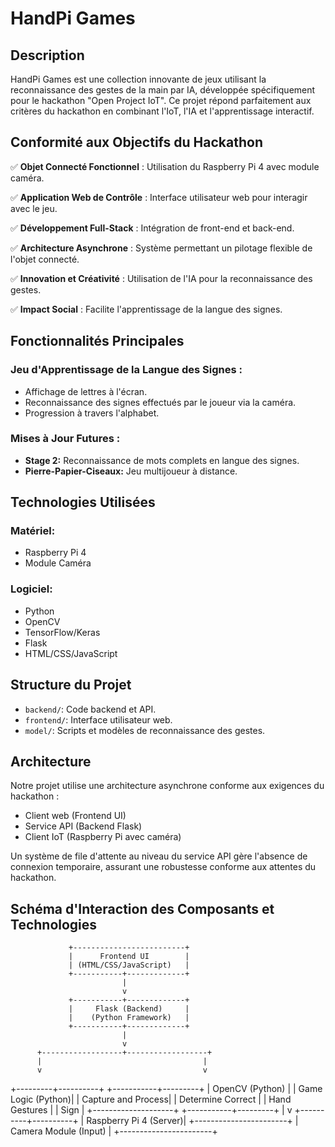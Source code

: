 # HandPi Games

## Description

HandPi Games est une collection innovante de jeux utilisant la reconnaissance des gestes de la main par IA, développée spécifiquement pour le hackathon "Open Project IoT". Ce projet répond parfaitement aux critères du hackathon en combinant l'IoT, l'IA et l'apprentissage interactif.

## Conformité aux Objectifs du Hackathon

✅ **Objet Connecté Fonctionnel** : Utilisation du Raspberry Pi 4 avec module caméra.

✅ **Application Web de Contrôle** : Interface utilisateur web pour interagir avec le jeu.

✅ **Développement Full-Stack** : Intégration de front-end et back-end.

✅ **Architecture Asynchrone** : Système permettant un pilotage flexible de l'objet connecté.

✅ **Innovation et Créativité** : Utilisation de l'IA pour la reconnaissance des gestes.

✅ **Impact Social** : Facilite l'apprentissage de la langue des signes.

## Fonctionnalités Principales

### Jeu d'Apprentissage de la Langue des Signes :
- Affichage de lettres à l'écran.
- Reconnaissance des signes effectués par le joueur via la caméra.
- Progression à travers l'alphabet.

### Mises à Jour Futures :
- **Stage 2:** Reconnaissance de mots complets en langue des signes.
- **Pierre-Papier-Ciseaux:** Jeu multijoueur à distance.

## Technologies Utilisées

### Matériel:
- Raspberry Pi 4
- Module Caméra

### Logiciel:
- Python
- OpenCV
- TensorFlow/Keras
- Flask
- HTML/CSS/JavaScript

## Structure du Projet

- `backend/`: Code backend et API.
- `frontend/`: Interface utilisateur web.
- `model/`: Scripts et modèles de reconnaissance des gestes.

## Architecture

Notre projet utilise une architecture asynchrone conforme aux exigences du hackathon :
- Client web (Frontend UI)
- Service API (Backend Flask)
- Client IoT (Raspberry Pi avec caméra)

Un système de file d'attente au niveau du service API gère l'absence de connexion temporaire, assurant une robustesse conforme aux attentes du hackathon.

## Schéma d'Interaction des Composants et Technologies

                 +-------------------------+
                 |      Frontend UI        |
                 | (HTML/CSS/JavaScript)   |
                 +-----------+-------------+
                             |
                             v
                 +-----------+-------------+
                 |     Flask (Backend)     |
                 |    (Python Framework)   |
                 +-----------+-------------+
                             |
                             v
          +------------------+------------------+
          |                                    |
          v                                    v
+---------+----------+             +-----------+---------+
|  OpenCV (Python)   |             |  Game Logic (Python)|
| Capture and Process|             | Determine Correct   |
| Hand Gestures      |             | Sign                |
+--------------------+             +-----------+---------+
                                             |
                                             v
                                  +----------+----------+
                                  | Raspberry Pi 4 (Server)|
                                  +-----------------------+
                                  | Camera Module (Input)  |
                                  +-----------------------+



                                  
